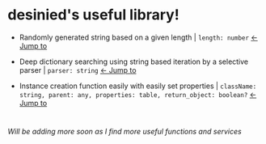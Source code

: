 # desinied's useful library!

- Randomly generated string based on a given length | `length: number` [← Jump to](/ReturnRandomString/main.lua)

- Deep dictionary searching using string based iteration by a selective parser | `parser: string` [← Jump to](/DeepDictinarySearch/main.lua)

- Instance creation function easily with easily set properties | `className: string, parent: any, properties: table, return_object: boolean?` [← Jump to](/CreateInstance/main.lua)

#

###### Will be adding more soon as I find more useful functions and services
